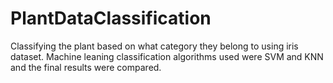 # PlantDataClassification

Classifying the plant based on what category they belong to using iris dataset. Machine leaning classification algorithms used were SVM and KNN and the final results were compared.
